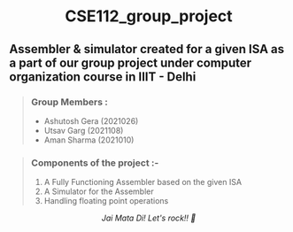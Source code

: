 # <p align = center> CSE112_group_project </p>

## Assembler &amp; simulator created for a given ISA as a part of our group project under computer organization course in IIIT - Delhi

> ### Group Members :
> - Ashutosh Gera (2021026)
> - Utsav Garg (2021108)
> - Aman Sharma (2021010)

> ### Components of the project :- 
> 1. A Fully Functioning Assembler based on the given ISA
> 2. A Simulator for the Assembler
> 3. Handling floating point operations

*<p align = center> Jai Mata Di! Let's rock!! 💙 </p>*
